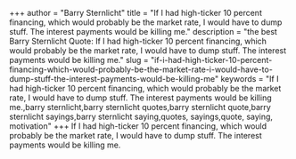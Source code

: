 +++
author = "Barry Sternlicht"
title = "If I had high-ticker 10 percent financing, which would probably be the market rate, I would have to dump stuff. The interest payments would be killing me."
description = "the best Barry Sternlicht Quote: If I had high-ticker 10 percent financing, which would probably be the market rate, I would have to dump stuff. The interest payments would be killing me."
slug = "if-i-had-high-ticker-10-percent-financing-which-would-probably-be-the-market-rate-i-would-have-to-dump-stuff-the-interest-payments-would-be-killing-me"
keywords = "If I had high-ticker 10 percent financing, which would probably be the market rate, I would have to dump stuff. The interest payments would be killing me.,barry sternlicht,barry sternlicht quotes,barry sternlicht quote,barry sternlicht sayings,barry sternlicht saying,quotes, sayings,quote, saying, motivation"
+++
If I had high-ticker 10 percent financing, which would probably be the market rate, I would have to dump stuff. The interest payments would be killing me.
